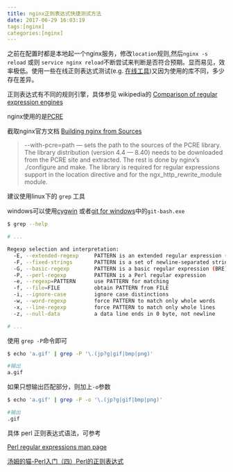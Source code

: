 ```yaml
---
title: nginx正则表达式快捷测试方法
date: 2017-06-29 16:03:19
tags:[nginx]
categories:[nginx]
---
```

之前在配置时都是本地起一个nginx服务，修改`location`规则,然后`nginx -s reload` 或则 `service nginx reload`不断尝试来判断是否符合预期。显而易见，效率极低。使用一些在线正则表达式测试(e.g. [在线工具](http://tool.oschina.net/regex/))又因为使用的库不同，多少存在差异。

<!-- more -->

正则表达式有不同的规则引擎，具体参见 wikipedia的 [Comparison of regular expression engines](https://en.wikipedia.org/wiki/Comparison_of_regular_expression_engines#Libraries)

nginx使用的是[PCRE](http://www.pcre.org/)

截取nginx官方文档 [Building nginx from Sources](http://nginx.org/en/docs/configure.html)
> --with-pcre=path — sets the path to the sources of the PCRE library. The library distribution (version 4.4 — 8.40) needs to be downloaded from the PCRE site and extracted. The rest is done by nginx’s ./configure and make. The library is required for regular expressions support in the location directive and for the ngx_http_rewrite_module module.

建议使用linux下的 `grep` 工具

windows可以使用[cygwin](http://www.cygwin.com/) 或者[git for windows](https://git-for-windows.github.io/)中的`git-bash.exe`

```bash
$ grep --help

# ...

Regexp selection and interpretation:
  -E, --extended-regexp     PATTERN is an extended regular expression (ERE)
  -F, --fixed-strings       PATTERN is a set of newline-separated strings
  -G, --basic-regexp        PATTERN is a basic regular expression (BRE)
  -P, --perl-regexp         PATTERN is a Perl regular expression
  -e, --regexp=PATTERN      use PATTERN for matching
  -f, --file=FILE           obtain PATTERN from FILE
  -i, --ignore-case         ignore case distinctions
  -w, --word-regexp         force PATTERN to match only whole words
  -x, --line-regexp         force PATTERN to match only whole lines
  -z, --null-data           a data line ends in 0 byte, not newline

# ...
```

使用 `grep -P`命令即可

```bash
$ echo 'a.gif' | grep -P '\.(jp?g|gif|bmp|png)'

#输出
a.gif

```

如果只想输出匹配部分，则加上`-o`参数

```bash
$ echo 'a.gif' | grep -P -o '\.(jp?g|gif|bmp|png)'

#输出
.gif
```

具体 perl 正则表达式语法，可参考

[Perl regular expressions man page](http://perldoc.perl.org/perlre.html)

[汤姆的猫-Perl入门（四）Perl的正则表达式](http://blog.csdn.net/sunshoupo211/article/details/31769837)


